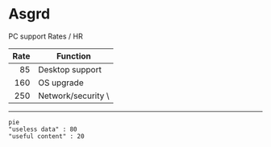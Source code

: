 # Asgrd


PC support Rates / HR

| Rate | Function |
|-----:|-----------|
|    85| Desktop support|
|   160| OS upgrade    |
|   250| Network/security \


* * *


```mermaid
pie
"useless data" : 80
"useful content" : 20
```
